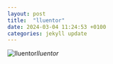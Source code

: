 ```yaml
---
layout: post
title:  "lluentor"
date: 2024-03-04 11:24:53 +0100
categories: jekyll update
---
```





![lluentor]()*lluentor*&nbsp;



[jekyll-docs]: https://jekyllrb.com/docs/home
[jekyll-gh]:   https://github.com/jekyll/jekyll
[jekyll-talk]: https://talk.jekyllrb.com/
